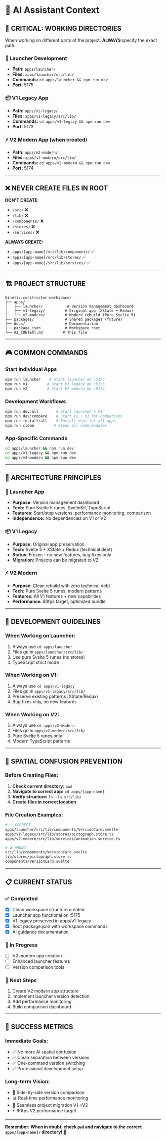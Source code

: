 # 🤖 AI Assistant Context

## 🎯 **CRITICAL: WORKING DIRECTORIES**

When working on different parts of the project, **ALWAYS** specify the exact path:

### 🚀 Launcher Development
- **Path:** `apps/launcher/`
- **Files:** `apps/launcher/src/lib/`
- **Commands:** `cd apps/launcher && npm run dev`
- **Port:** 5175

### 📦 V1 Legacy App
- **Path:** `apps/v1-legacy/`  
- **Files:** `apps/v1-legacy/src/lib/`
- **Commands:** `cd apps/v1-legacy && npm run dev`
- **Port:** 5173

### ⚡ V2 Modern App (when created)
- **Path:** `apps/v2-modern/`
- **Files:** `apps/v2-modern/src/lib/`
- **Commands:** `cd apps/v2-modern && npm run dev`
- **Port:** 5174

---

## ❌ **NEVER CREATE FILES IN ROOT**

**DON'T CREATE:**
- `/src/` ❌
- `/lib/` ❌ 
- `/components/` ❌
- `/stores/` ❌
- `/services/` ❌

**ALWAYS CREATE:**
- `apps/[app-name]/src/lib/components/` ✅
- `apps/[app-name]/src/lib/stores/` ✅
- `apps/[app-name]/src/lib/services/` ✅

---

## 🏗️ **PROJECT STRUCTURE**

```
kinetic-constructor-workspace/
├── apps/
│   ├── launcher/           # Version management dashboard
│   ├── v1-legacy/         # Original app (XState + Redux)
│   └── v2-modern/         # Modern rebuild (Pure Svelte 5)
├── packages/              # Shared packages (future)
├── docs/                  # Documentation
├── package.json           # Workspace root
└── AI_CONTEXT.md         # This file
```

---

## 🎮 **COMMON COMMANDS**

### Start Individual Apps
```bash
npm run launcher    # Start launcher on :5175
npm run v1         # Start V1 legacy on :5173  
npm run v2         # Start V2 modern on :5174
```

### Development Workflows
```bash
npm run dev:all        # Start launcher + V1
npm run dev:compare    # Start V1 + V2 for comparison
npm run install:all    # Install deps for all apps
npm run clean         # Clean all node_modules
```

### App-Specific Commands
```bash
cd apps/launcher && npm run dev
cd apps/v1-legacy && npm run dev
cd apps/v2-modern && npm run dev
```

---

## 🎯 **ARCHITECTURE PRINCIPLES**

### 🚀 **Launcher App**
- **Purpose:** Version management dashboard
- **Tech:** Pure Svelte 5 runes, SvelteKit, TypeScript
- **Features:** Start/stop versions, performance monitoring, comparison
- **Independence:** No dependencies on V1 or V2

### 📦 **V1 Legacy**
- **Purpose:** Original app preservation
- **Tech:** Svelte 5 + XState + Redux (technical debt)
- **Status:** Frozen - no new features, bug fixes only
- **Migration:** Projects can be migrated to V2

### ⚡ **V2 Modern**
- **Purpose:** Clean rebuild with zero technical debt
- **Tech:** Pure Svelte 5 runes, modern patterns
- **Features:** All V1 features + new capabilities
- **Performance:** 60fps target, optimized bundle

---

## 🔧 **DEVELOPMENT GUIDELINES**

### When Working on Launcher:
1. Always use `cd apps/launcher`
2. Files go in `apps/launcher/src/lib/`
3. Use pure Svelte 5 runes (no stores)
4. TypeScript strict mode

### When Working on V1:
1. Always use `cd apps/v1-legacy`
2. Files go in `apps/v1-legacy/src/lib/`
3. Preserve existing patterns (XState/Redux)
4. Bug fixes only, no new features

### When Working on V2:
1. Always use `cd apps/v2-modern`
2. Files go in `apps/v2-modern/src/lib/`
3. Pure Svelte 5 runes only
4. Modern TypeScript patterns

---

## 🚨 **SPATIAL CONFUSION PREVENTION**

### Before Creating Files:
1. **Check current directory:** `pwd`
2. **Navigate to correct app:** `cd apps/[app-name]`
3. **Verify structure:** `ls -la src/lib/`
4. **Create files in correct location**

### File Creation Examples:
```bash
# ✅ CORRECT
apps/launcher/src/lib/components/VersionCard.svelte
apps/v1-legacy/src/lib/stores/pictograph.store.ts
apps/v2-modern/src/lib/services/animation.service.ts

# ❌ WRONG
src/lib/components/VersionCard.svelte
lib/stores/pictograph.store.ts
components/VersionCard.svelte
```

---

## 📋 **CURRENT STATUS**

### ✅ **Completed**
- [x] Clean workspace structure created
- [x] Launcher app functional on :5175
- [x] V1 legacy preserved in apps/v1-legacy
- [x] Root package.json with workspace commands
- [x] AI guidance documentation

### 🔄 **In Progress**
- [ ] V2 modern app creation
- [ ] Enhanced launcher features
- [ ] Version comparison tools

### 📅 **Next Steps**
1. Create V2 modern app structure
2. Implement launcher version detection
3. Add performance monitoring
4. Build comparison dashboard

---

## 🎯 **SUCCESS METRICS**

### Immediate Goals:
- ✅ No more AI spatial confusion
- ✅ Clean separation between versions
- ✅ One-command version switching
- ✅ Professional development setup

### Long-term Vision:
- 🚀 Side-by-side version comparison
- 📊 Real-time performance monitoring  
- 🔄 Seamless project migration V1→V2
- ⚡ 60fps V2 performance target

---

**Remember: When in doubt, check `pwd` and navigate to the correct `apps/[app-name]/` directory!** 🎯
